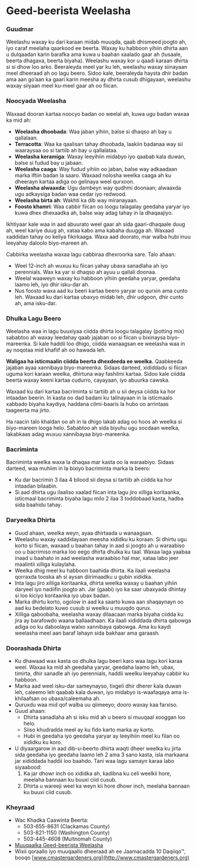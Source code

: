 # Geed-beerista Weelasha

### Guudmar

Weelashu waxay ku dari karaan midab muuqda, qaab dhismeed joogto ah, iyo caraf meelaha qaarkood ee beerta. Waxay ku habboon yihiin dhirta aan u dulqaadan karin barafka ama kuwa u baahan xaalado gaar ah (tusaale, beerta dhagaxa, beerta biyaha). Weelashu waxay kor u qaadi karaan dhirta si si dhow loo arko. Beeraleyda meel yar ku leh, weelashu waxay siinayaan meel dheeraad ah oo lagu beero. Sidoo kale, beeraleyda haysta dhir badan ama aan go’aan ka gaari karin meesha ay dhirta cusub dhigayaan, weelashu waxay siiyaan meel ku-meel gaar ah oo fiican.

### Noocyada Weelasha

Waxaad dooran kartaa noocyo badan oo weelal ah, kuwa ugu badan waxaa ka mid ah:

- **Weelasha dhoobada**: Waa jaban yihiin, balse si dhaqso ah bay u qallalaan.
- **Terracotta**: Waa ka qaalisan tahay dhoobada, laakiin badanaa way sii waaraysaa oo si tartiib ah bay u qallalataa.
- **Weelasha keramiga**: Waxay leeyihiin midabyo iyo qaabab kala duwan, balse si fudud bay u jabaan.
- **Weelasha caaga**: Way fudud yihiin oo jaban, balse way adkaadaan marka iftiin badan la saaro. Waxaad nolosha weelka caaga ah ku dheerayn kartaa adiga oo gelinaya weel qurxoon.
- **Weelasha alwaaxda**: Ugu dambeyn way qudhmi doonaan; alwaaxda ugu adkaysiga badan waa cedar iyo redwood.
- **Weelasha birta ah**: Wakhti ka dib way miranayaan.
- **Foosto khamri**: Waa cabbir fiican oo loogu talagalay geedaha yaryar iyo kuwa dhex dhexaadka ah, balse way adag tahay in la dhaqaajiyo.

Ikhtiyaar kale waa in aad abuurato weel gaar ah sida gaari-dhaqaale duug ah, weel kariye duug ah, xataa kabo ama kabaha duugga ah. Waxaad xaddidan tahay oo keliya fikirkaaga. Waxa aad doorato, mar walba hubi inuu leeyahay daloolo biyo-mareen ah.

Cabbirka weelasha waxaa lagu cabbiraa dhexroorka sare. Talo ahaan:

- Weel 12-inch ah wuxuu ku fiican yahay ubaxa sanadlaha ah iyo perennials. Wax ka yar si dhaqso ah ayuu u qallali doonaa.
- Weelal waaweyn waxay ku habboon yihiin geedaha yaryar, geedaha laamo leh, iyo dhir isku-dar ah.
- Nus foosto waxa aad ku beeri kartaa beero yaryar oo qurxin ama cunto leh. Waxaad ku dari kartaa ubaxyo midab leh, dhir udgoon, dhir cunto ah, ama isku-dar.

### Dhulka Lagu Beero

Weelasha waa in lagu buuxiyaa ciidda dhirta loogu talagalay (potting mix) sababtoo ah waxay leedahay qaab jajaban oo si fiican u bixinaysa biyo-mareenka. Si kale haddii loo dhigo, ciidda wanaagsan ee weelasha waa in ay noqotaa mid khafiif ah oo hawada leh.

**Waligaa ha isticmaalin ciidda beerta dhexdeeda ee weelka.** Qaabkeeda jajaban ayaa xannibaya biyo-mareenka. Sidaas darteed, xididdadu si fiican uguma kori karaan weelka, dhirtuna way fashilmi kartaa. Sidoo kale ciidda beerta waxay keeni kartaa cudurro, cayayaan, iyo abuurka cawska.

Waxaad ku dari kartaa bacriminta si tartiib ah u sii deysa ciidda ka hor intaadan beerin. In kasta oo dad badani ku talinayaan in la isticmaalo xabbado biyaha kaydiya, haddana cilmi-baaris la hubo oo arrintaas taageerta ma jirto.

Ha raacin talo khaldan oo ah in la dhigo lakab adag oo hoos ah weelka si biyo-mareen looga helo. Sababtoo ah sida biyuhu ugu socdaan weelka, lakabkaas adag wuxuu xannibayaa biyo-mareenka.

### Bacriminta

Bacriminta weelka waxa la dhaqaa mar kasta oo la waraabiyo. Sidaas darteed, waa muhiim in la bixiyo bacriminta marka la beero:

- Ku dar bacrimin 3 ilaa 4 bilood sii deysa si tartiib ah ciidda ka hor intaadan bilaabin.
- Si aad dhirta ugu ilaaliso xaalad fiican inta lagu jiro xilliga koritaanka, isticmaal bacriminta biyaha lagu milo 2 ilaa 3 toddobaad kasta, hadba sida baahidu tahay.

### Daryeelka Dhirta

- Guud ahaan, weelka weyn, ayaa dhirtaada u wanaagsan.
- Weelashu waxay xaddidayaan meesha xididku ku koraan. Si dhirtu ugu korto si fiican, waxaad u baahan tahay in aad si joogto ah u waraabiso oo u bacrimiso marka loo eego dhirta dhulka ku taal. Waxaa laga yaabaa inaad u baahato in aad weelasha waraabiso hal mar, xataa labo jeer maalintii xilliga kulaylaha.
- Weelka dhig meel ku habboon baahida dhirta. Ka ilaali weelasha qorraxda tooska ah si aysan diirimaadku u gubin xididka.
- Inta lagu jiro xilliga koritaanka, dhirta weelka waxay u baahan yihiin daryeel iyo nadiifin joogto ah. Jar (gaabi) iyo ka saar ubaxyada dhintay si loo kiciyo koritaanka iyo ubax badan.
- Marka dhirtu korto, ogolow in aad ka saarto kuwa aan shaqaynayn oo aad ku bedelato kuwo cusub si weelku u muuqdo qurux.
- Xilliga qaboobaha, weelasha waxay dilaacaan marka biyaha ciidda ku jira ay barafowdo waana ballaadhaan. Ka ilaali xididdada dhirta qabowga adiga oo ku daboolaya walxo xannibaya qabowga. Ama ku kaydi weelasha meel aan baraf lahayn sida bakhaar ama garaash.

### Doorashada Dhirta

- Ku dhawaad wax kasta oo dhulka lagu beeri karo waa lagu kori karaa weel. Waxaa ka mid ah geedaha yaryar, geedaha laamo leh, ubax, timirta, dhir sanadle ah iyo perennials, haddii weelku leeyahay cabbir ku habboon.
- Marka aad weel isku-dar sameynayso, tixgeli dhir dherer kala duwan leh, caleemo leh qaabab kala duwan, iyo midabyo is-waafaqaya ama is-khilaafsan oo ubaxa/caleemaha ah.
- Quruxdu waa mid qof walba uu qiimeeyo; dooro waxay kaa farxiso.
- Guud ahaan:
  - Dhirta sanadlaha ah si isku mid ah u beero si muuqaal xooggan loo helo.
  - Siiso khudradda meel ay ku fido karto marka ay korto.
  - Hubi in geedaha iyo geedaha yaryar ay leeyihiin meel ku filan oo xididku ku koro.
- U diyaargarow in aad dib-u-beerto dhirta waqti dheer weelka ku jirta sida geedaha iyo geedaha laamo leh 2 ama 3 sano kasta, isla markaana jar xididdada haddii loo baahdo. Tani waa lagu samayn karaa labo siyaabood:
  1. Ka jar dhowr inch oo xididka ah, kadibna ku celi weelkii hore, meelaha bannaan ku buuxi ciid cusub.
  2. Dhirta u wareeji weel ka weyn kii hore dhowr inch, meelaha bannaan ku buuxi ciid cusub.

### Kheyraad

- Wac Khadka Caawinta Beerta:
  - 503-655-8631 (Clackamas County)
  - 503-821-1150 (Washington County)
  - 503-445-4608 (Multnomah County)
- [Muuqaalka Geed-beerista Weelasha](https://www.youtube.com/watch?v=wHnYV-kgJ0c)
- Wixii qoraallo iyo muuqaallo dheeraad ah ee Jaamacadda 10 Daqiiqo™, booqo [www.cmastergardeners.org](http://www.cmastergardeners.org)

